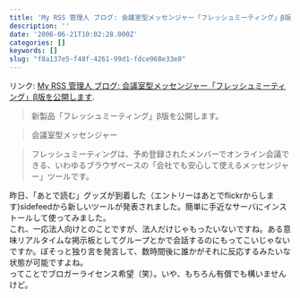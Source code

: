 ```yaml
---
title: 'My RSS 管理人 ブログ: 会議室型メッセンジャー「フレッシュミーティング」β版を公開します'
description: ''
date: '2006-06-21T10:02:28.000Z'
categories: []
keywords: []
slug: "f8a137e5-f48f-4261-99d1-fdce968e33e8"
---
```

リンク: [My RSS 管理人 ブログ: 会議室型メッセンジャー「フレッシュミーティング」β版を公開します](http://blog.myrss.jp/archives/2006/06/post_67.html "My RSS 管理人 ブログ: 会議室型メッセンジャー「フレッシュミーティング」β版を公開します").

> 新製品「フレッシュミーティング」β版を公開します。

> 会議室型メッセンジャー

> フレッシュミーティングは、予め登録されたメンバーでオンライン会議できる、いわゆるブラウザベースの「会社でも安心して使えるメッセンジャー」ツールです。

昨日、「あとで読む」グッズが到着した（エントリーはあとでflickrからします)sidefeedから新しいツールが発表されました。簡単に手近なサーバにインストールして使ってみました。  
これ、一応法人向けとのことですが、法人だけじゃもったいないですね。ある意味リアルタイムな掲示板としてグループとかで会話するのにもってこいじゃないですか。ぼそっと独り言を発言して、数時間後に誰かがそれに反応するみたいな状態が可能ですよね。  
ってことでブロガーライセンス希望（笑）。いや、もちろん有償でも構いませんけど。